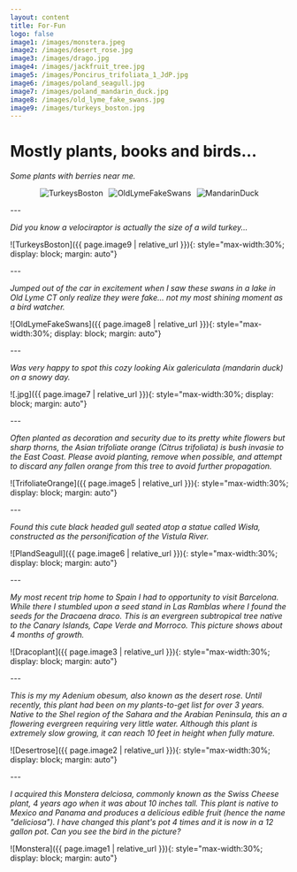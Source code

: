 ```yaml
---
layout: content
title: For-Fun
logo: false
image1: /images/monstera.jpeg
image2: /images/desert_rose.jpg
image3: /images/drago.jpg
image4: /images/jackfruit_tree.jpg
image5: /images/Poncirus_trifoliata_1_JdP.jpg
image6: /images/poland_seagull.jpg
image7: /images/poland_mandarin_duck.jpg
image8: /images/old_lyme_fake_swans.jpg
image9: /images/turkeys_boston.jpg
---
```


<h1>Mostly plants, books and birds...</h1>

<p><em>Some plants with berries near me.</em></p>

<div style="display: flex; flex-wrap: wrap; gap: 10px; justify-content: center;">
  <img src="{{ page.image9 | relative_url }}" alt="TurkeysBoston" style="max-width:30%; height:auto;">
  <img src="{{ page.image8 | relative_url }}" alt="OldLymeFakeSwans" style="max-width:30%; height:auto;">
  <img src="{{ page.image7 | relative_url }}" alt="MandarinDuck" style="max-width:30%; height:auto;">
</div>

*---*

*Did you know a velociraptor is actually the size of a wild turkey...*

![TurkeysBoston]({{ page.image9 | relative_url }}){: style="max-width:30%; display: block; margin: auto"}

*---*


*Jumped out of the car in excitement when I saw these swans in a lake in Old Lyme CT only realize they were fake... not my most shining moment as a bird watcher.*

![OldLymeFakeSwans]({{ page.image8 | relative_url }}){: style="max-width:30%; display: block; margin: auto"}

*---*


*Was very happy to spot this cozy looking Aix galericulata (mandarin duck) on a snowy day.*

![.jpg]({{ page.image7 | relative_url }}){: style="max-width:30%; display: block; margin: auto"}

*---*


*Often planted as decoration and security due to its pretty white flowers but sharp thorns, the Asian trifoliate orange (Citrus trifoliata) is bush invasie to the East Coast. Please avoid planting, remove when possible, and attempt to discard any fallen orange from this tree to avoid further propagation.*

![TrifoliateOrange]({{ page.image5 | relative_url }}){: style="max-width:30%; display: block; margin: auto"}

*---*


*Found this cute black headed gull seated atop a statue called Wisła, constructed as the personification of the Vistula River.*

![PlandSeagull]({{ page.image6 | relative_url }}){: style="max-width:30%; display: block; margin: auto"}

*---*


*My most recent trip home to Spain I had to opportunity to visit Barcelona. While there I stumbled upon a seed stand in Las Ramblas where I found the seeds for the Dracaena draco. This is an evergreen subtropical tree native to the Canary Islands, Cape Verde and Morroco. This picture shows about 4 months of growth.*

![Dracoplant]({{ page.image3 | relative_url }}){: style="max-width:30%; display: block; margin: auto"}

*---*


*This is my my Adenium obesum, also known as the desert rose. Until recently, this plant had been on my plants-to-get list for over 3 years. Native to the Shel region of the Sahara and the Arabian Peninsula, this an a flowering evergreen requiring very little water. Although this plant is extremely slow growing, it can reach 10 feet in height when fully mature.*

![Desertrose]({{ page.image2 | relative_url }}){: style="max-width:30%; display: block; margin: auto"}

*---*


*I acquired this Monstera delciosa, commonly known as the Swiss Cheese plant, 4 years ago when it was about 10 inches tall. This plant is native to Mexico and Panama and produces a delicious edible fruit (hence the name "deliciosa"). I have changed this plant's pot 4 times and it is now in a 12 gallon pot. Can you see the bird in the picture?*  

![Monstera]({{ page.image1 | relative_url }}){: style="max-width:30%; display: block; margin: auto"}

